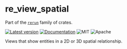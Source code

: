 # re_view_spatial

Part of the [`rerun`](https://github.com/rerun-io/rerun) family of crates.

[![Latest version](https://img.shields.io/crates/v/re_view_spatial.svg)](https://crates.io/crates/re_view_spatial?speculative-link)
[![Documentation](https://docs.rs/re_view_spatial/badge.svg)](https://docs.rs/re_view_spatial?speculative-link)
![MIT](https://img.shields.io/badge/license-MIT-blue.svg)
![Apache](https://img.shields.io/badge/license-Apache-blue.svg)

Views that show entities in a 2D or 3D spatial relationship.
